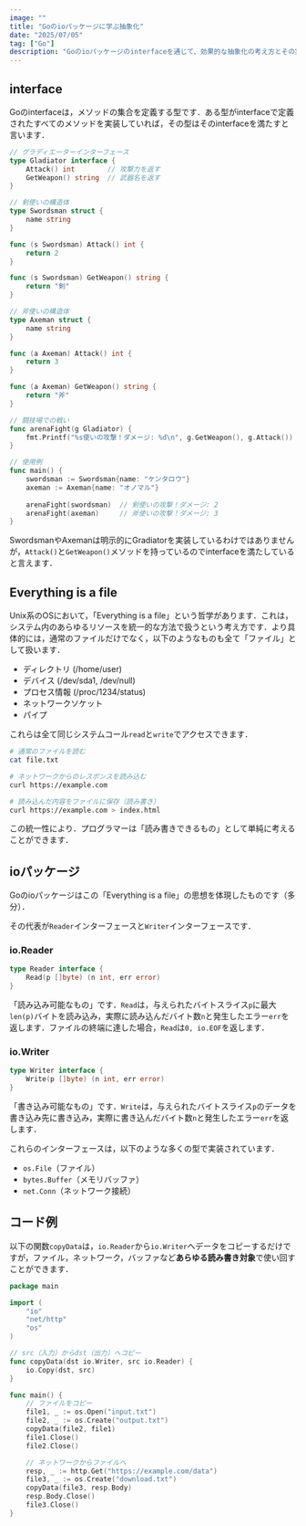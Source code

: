 ```yaml
---
image: ""
title: "Goのioパッケージに学ぶ抽象化"
date: "2025/07/05"
tag: ["Go"]
description: "Goのioパッケージのinterfaceを通じて、効果的な抽象化の考え方とその実装について解説する技術記事。"
---
```


## interface

Goのinterfaceは，メソッドの集合を定義する型です．ある型がinterfaceで定義されたすべてのメソッドを実装していれば，その型はそのinterfaceを満たすと言います．

```go
// グラディエーターインターフェース
type Gladiator interface {
    Attack() int        // 攻撃力を返す
    GetWeapon() string  // 武器名を返す
}

// 剣使いの構造体
type Swordsman struct {
    name string
}

func (s Swordsman) Attack() int {
    return 2
}

func (s Swordsman) GetWeapon() string {
    return "剣"
}

// 斧使いの構造体
type Axeman struct {
    name string
}

func (a Axeman) Attack() int {
    return 3
}

func (a Axeman) GetWeapon() string {
    return "斧"
}

// 闘技場での戦い
func arenaFight(g Gladiator) {
    fmt.Printf("%s使いの攻撃！ダメージ: %d\n", g.GetWeapon(), g.Attack())
}

// 使用例
func main() {
    swordsman := Swordsman{name: "ケンタロウ"}
    axeman := Axeman{name: "オノマル"}
    
    arenaFight(swordsman)  // 剣使いの攻撃！ダメージ: 2
    arenaFight(axeman)     // 斧使いの攻撃！ダメージ: 3
}
```

SwordsmanやAxemanは明示的にGradiatorを実装しているわけではありませんが，`Attack()`と`GetWeapon()`メソッドを持っているのでinterfaceを満たしていると言えます．


## Everything is a file

Unix系のOSにおいて，「Everything is a file」という哲学があります．これは，システム内のあらゆるリソースを統一的な方法で扱うという考え方です．より具体的には，通常のファイルだけでなく，以下のようなものも全て「ファイル」として扱います．
- ディレクトリ (/home/user)
- デバイス (/dev/sda1, /dev/null)
- プロセス情報 (/proc/1234/status)
- ネットワークソケット
- パイプ

これらは全て同じシステムコール`read`と`write`でアクセスできます．

```bash
# 通常のファイルを読む
cat file.txt

# ネットワークからのレスポンスを読み込む
curl https://example.com

# 読み込んだ内容をファイルに保存（読み書き）
curl https://example.com > index.html
```

この統一性により．プログラマーは「読み書きできるもの」として単純に考えることができます．

## ioパッケージ

Goのioパッケージはこの「Everything is a file」の思想を体現したものです（多分）．

その代表が`Reader`インターフェースと`Writer`インターフェースです．

### io.Reader

```go
type Reader interface {
	Read(p []byte) (n int, err error)
}
```

「読み込み可能なもの」です．`Read`は，与えられたバイトスライス`p`に最大`len(p)`バイトを読み込み，実際に読み込んだバイト数`n`と発生したエラー`err`を返します．ファイルの終端に達した場合，`Read`は`0, io.EOF`を返します．

### io.Writer

```go
type Writer interface {
	Write(p []byte) (n int, err error)
}
```

「書き込み可能なもの」です．`Write`は，与えられたバイトスライス`p`のデータを書き込み先に書き込み，実際に書き込んだバイト数`n`と発生したエラー`err`を返します．

これらのインターフェースは，以下のような多くの型で実装されています．
- `os.File`（ファイル）
- `bytes.Buffer`（メモリバッファ）
- `net.Conn`（ネットワーク接続）

## コード例

以下の関数`copyData`は，`io.Reader`から`io.Writer`へデータをコピーするだけですが，ファイル，ネットワーク，バッファなど**あらゆる読み書き対象**で使い回すことができます．

```go
package main

import (
	"io"
	"net/http"
	"os"
)

// src（入力）からdst（出力）へコピー
func copyData(dst io.Writer, src io.Reader) {
	io.Copy(dst, src)
}

func main() {
	// ファイルをコピー
	file1, _ := os.Open("input.txt")
	file2, _ := os.Create("output.txt")
	copyData(file2, file1)
	file1.Close()
	file2.Close()

	// ネットワークからファイルへ
	resp, _ := http.Get("https://example.com/data")
	file3, _ := os.Create("download.txt")
	copyData(file3, resp.Body)
	resp.Body.Close()
	file3.Close()
}
```
